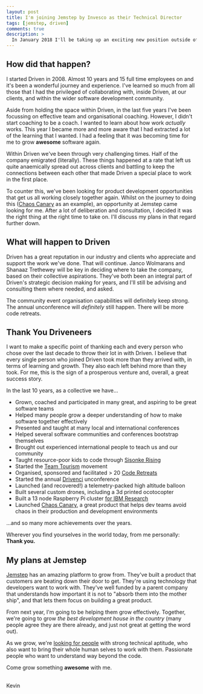 ```yaml
---
layout: post
title: I'm joining Jemstep by Invesco as their Technical Director
tags: [jemstep, driven]
comments: true
description: >
  In January 2018 I'll be taking up an exciting new position outside of Driven Alliance
---
```


## How did that happen? 

I started Driven in 2008. Almost 10 years and 15 full time employees on and it's been a wonderful journey and experience. I've learned so much from all those that I had the privileged of collaborating with, inside Driven, at our clients, and within the wider software development community.

Aside from holding the space within Driven, in the last five years I've been focussing on effective team and organisational coaching. However, I didn't start coaching to be a coach. I wanted to learn about how work *actually* works. This year I became more and more aware that I had extracted a lot of the learning that I wanted. I had a feeling that it was becoming time for me to grow **awesome** software again.

Within Driven we've been through very challenging times. Half of the company emigrated (literally). These things happened at a rate that left us quite anaemically spread out across clients and battling to keep the connections between each other that made Driven a special place to work in the first place.

To counter this, we've been looking for product development opportunities that get us all working closely together again. Whilst on the journey to doing this ([Chaos Canary](http://chaoscanary.com) as an example), an opportunity at Jemstep came looking for me. After a lot of deliberation and consultation, I decided it was the right thing at the right time to take on. I'll discuss my plans in that regard further down.

## What will happen to Driven

Driven has a great reputation in our industry and clients who appreciate and support the work we've done. That will continue. Janco Wolmarans and Shanaaz Trethewey will be key in deciding where to take the company, based on their collective aspirations. They've both been an integral part of Driven's strategic decision making for years, and I'll still be advising and consulting them where needed, and asked.

The community event organisation capabilities will definitely keep strong. The annual unconference will *definitely* still happen. There will be more code retreats.

## Thank You Driveneers

I want to make a specific point of thanking each and every person who chose over the last decade to throw their lot in with Driven. I believe that every single person who joined Driven took more than they arrived with, in terms of learning and growth. They also each left behind more than they took. For me, this is the sign of a prosperous venture and, overall, a great success story.

In the last 10 years, as a collective we have...

* Grown, coached and participated in many great, and aspiring to be great software teams
* Helped many people grow a deeper understanding of how to make software together effectively
* Presented and taught at many local and international conferences
* Helped several software communities and conferences bootstrap themselves
* Brought out experienced international people to teach us and our community
* Taught resource-poor kids to code through [Sisonke Rising](http://sisonkerising.com)
* Started the [Team Tourism](http://teamtourism.directory) movement
* Organised, sponsored and facilitated > 20 [Code Retreats](http://meetup.com/coderetreat)
* Started the annual [Drivenci](https://twitter.com/search?q=%23drivenci) unconference
* Launched (and recovered!) a telemetry-packed high altitude balloon
* Built several custom drones, including a 3d printed ocotocopter
* Built a 13 node Raspberry Pi cluster [for IBM Research](http://netdev.co.za/blog/pi-cluster-at-ibm-research-africa-south-africa-lab/)
* Launched [Chaos Canary](http://chaoscanary.com), a great product that helps dev teams avoid chaos in their production and development environments

...and so many more achievements over the years.

Wherever you find yourselves in the world today, from me personally: **Thank you.**

## My plans at Jemstep

[Jemstep](https://www.jemstep.com/en) has an amazing platform to grow from. They've built a product that customers are beating down their door to get. They're using technology that developers want to work with. They've well funded by a parent company that understands how important it is not to "absorb them into the mother ship", and that lets them focus on building a great product.

From next year, I'm going to be helping them grow effectively. Together, we're going to grow *the best development house in the country* (many people agree they are there already, and just not great at getting the word out).

As we grow, we're [looking for people](https://www.jemstep.com/en/about-us/careers) with strong technical aptitude, who also want to bring their whole human selves to work with them. Passionate people who want to understand way beyond the code. 

Come grow something **awesome** with me.

<br>
Kevin 